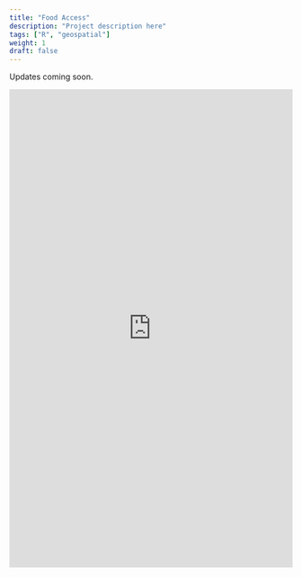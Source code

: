 ```yaml
---
title: "Food Access"
description: "Project description here"
tags: ["R", "geospatial"]
weight: 1
draft: false
---
```


Updates coming soon.

<html>
<head><title>Shiny App Iframe</title></head>
<body>
<iframe id="example1" src="https://gallery.shinyapps.io/goog-trend-index/" style="border: none; width: 100%; height: 850px" frameborder="0"></iframe>
</body>
</html>